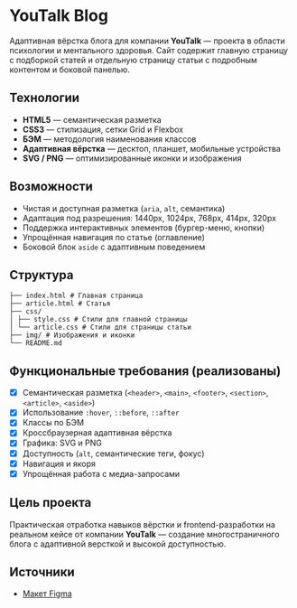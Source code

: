 # YouTalk Blog

Адаптивная вёрстка блога для компании **YouTalk** — проекта в области психологии и ментального здоровья. Сайт содержит главную страницу с подборкой статей и отдельную страницу статьи с подробным контентом и боковой панелью.

## Технологии

- **HTML5** — семантическая разметка
- **CSS3** — стилизация, сетки Grid и Flexbox
- **БЭМ** — методология наименования классов
- **Адаптивная вёрстка** — десктоп, планшет, мобильные устройства
- **SVG / PNG** — оптимизированные иконки и изображения

## Возможности

- Чистая и доступная разметка (`aria`, `alt`, семантика)
- Адаптация под разрешения: 1440px, 1024px, 768px, 414px, 320px
- Поддержка интерактивных элементов (бургер-меню, кнопки)
- Упрощённая навигация по статье (оглавление)
- Боковой блок `aside` с адаптивным поведением

## Структура

```asgl
├── index.html # Главная страница
├── article.html # Статья
├── css/
│ ├── style.css # Стили для главной страницы
│ └── article.css # Стили для страницы статьи
├── img/ # Изображения и иконки
└── README.md
```

## Функциональные требования (реализованы)

- [x] Семантическая разметка (`<header>`, `<main>`, `<footer>`, `<section>`, `<article>`, `<aside>`)
- [x] Использование `:hover`, `::before`, `::after`
- [x] Классы по БЭМ
- [x] Кроссбраузерная адаптивная вёрстка
- [x] Графика: SVG и PNG
- [x] Доступность (`alt`, семантические теги, фокус)
- [x] Навигация и якоря
- [x] Упрощённая работа с медиа-запросами

## Цель проекта

Практическая отработка навыков вёрстки и frontend-разработки на реальном кейсе от компании **YouTalk** — создание многостраничного блога с адаптивной версткой и высокой доступностью.

## Источники

- [Макет Figma](https://www.figma.com/design/NsD6GG3ZWD29ZWzkCMUkjU/Youtalk---Blog?node-id=0-1&p=f)
